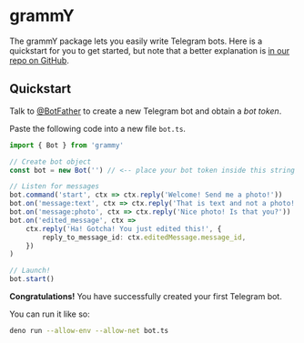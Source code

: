 # grammY

The grammY package lets you easily write Telegram bots. Here is a quickstart for
you to get started, but note that a better explanation is
[in our repo on GitHub](https://github.com/grammyjs/grammY).

## Quickstart

Talk to [@BotFather](https://t.me/BotFather) to create a new Telegram bot and
obtain a _bot token_.

Paste the following code into a new file `bot.ts`.

```ts
import { Bot } from 'grammy'

// Create bot object
const bot = new Bot('') // <-- place your bot token inside this string

// Listen for messages
bot.command('start', ctx => ctx.reply('Welcome! Send me a photo!'))
bot.on('message:text', ctx => ctx.reply('That is text and not a photo!'))
bot.on('message:photo', ctx => ctx.reply('Nice photo! Is that you?'))
bot.on('edited_message', ctx =>
    ctx.reply('Ha! Gotcha! You just edited this!', {
        reply_to_message_id: ctx.editedMessage.message_id,
    })
)

// Launch!
bot.start()
```

**Congratulations!** You have successfully created your first Telegram bot.

You can run it like so:

```bash
deno run --allow-env --allow-net bot.ts
```
